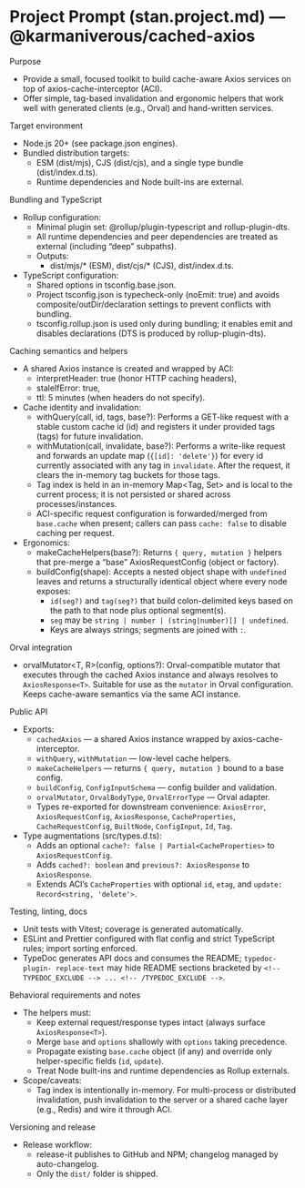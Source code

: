 # Project Prompt (stan.project.md) — @karmaniverous/cached-axios

Purpose

- Provide a small, focused toolkit to build cache-aware Axios services
  on top of axios-cache-interceptor (ACI).
- Offer simple, tag-based invalidation and ergonomic helpers that work
  well with generated clients (e.g., Orval) and hand-written services.

Target environment

- Node.js 20+ (see package.json engines).
- Bundled distribution targets:
  - ESM (dist/mjs), CJS (dist/cjs), and a single type bundle
    (dist/index.d.ts).
  - Runtime dependencies and Node built-ins are external.

Bundling and TypeScript

- Rollup configuration:
  - Minimal plugin set: @rollup/plugin-typescript and
    rollup-plugin-dts.
  - All runtime dependencies and peer dependencies are treated as
    external (including “deep” subpaths).
  - Outputs:
    - dist/mjs/* (ESM), dist/cjs/* (CJS), dist/index.d.ts.
- TypeScript configuration:
  - Shared options in tsconfig.base.json.
  - Project tsconfig.json is typecheck-only (noEmit: true) and avoids
    composite/outDir/declaration settings to prevent conflicts with
    bundling.
  - tsconfig.rollup.json is used only during bundling; it enables emit
    and disables declarations (DTS is produced by rollup-plugin-dts).

Caching semantics and helpers

- A shared Axios instance is created and wrapped by ACI:
  - interpretHeader: true (honor HTTP caching headers),
  - staleIfError: true,
  - ttl: 5 minutes (when headers do not specify).
- Cache identity and invalidation:
  - withQuery(call, id, tags, base?): Performs a GET-like request with
    a stable custom cache id (id) and registers it under provided tags
    (tags) for future invalidation.
  - withMutation(call, invalidate, base?): Performs a write-like
    request and forwards an update map (`{[id]: 'delete'}`) for every
    id currently associated with any tag in `invalidate`. After the
    request, it clears the in-memory tag buckets for those tags.
  - Tag index is held in an in-memory Map<Tag, Set<Id>> and is local to
    the current process; it is not persisted or shared across
    processes/instances.
  - ACI-specific request configuration is forwarded/merged from
    `base.cache` when present; callers can pass `cache: false` to
    disable caching per request.
- Ergonomics:
  - makeCacheHelpers(base?): Returns `{ query, mutation }` helpers that
    pre-merge a “base” AxiosRequestConfig (object or factory).
  - buildConfig(shape): Accepts a nested object shape with `undefined`
    leaves and returns a structurally identical object where every node
    exposes:
    - `id(seg?)` and `tag(seg?)` that build colon-delimited keys based
      on the path to that node plus optional segment(s).
    - `seg` may be `string | number | (string|number)[] | undefined`.
    - Keys are always strings; segments are joined with `:`.

Orval integration

- orvalMutator<T, R>(config, options?): Orval-compatible mutator that
  executes through the cached Axios instance and always resolves to
  `AxiosResponse<T>`. Suitable for use as the `mutator` in Orval
  configuration. Keeps cache-aware semantics via the same ACI instance.

Public API

- Exports:
  - `cachedAxios` — a shared Axios instance wrapped by
    axios-cache-interceptor.
  - `withQuery`, `withMutation` — low-level cache helpers.
  - `makeCacheHelpers` — returns `{ query, mutation }` bound to a base
    config.
  - `buildConfig`, `ConfigInputSchema` — config builder and validation.
  - `orvalMutator`, `OrvalBodyType`, `OrvalErrorType` — Orval adapter.
  - Types re-exported for downstream convenience:
    `AxiosError`, `AxiosRequestConfig`, `AxiosResponse`,
    `CacheProperties`, `CacheRequestConfig`, `BuiltNode`, `ConfigInput`,
    `Id`, `Tag`.
- Type augmentations (src/types.d.ts):
  - Adds an optional `cache?: false | Partial<CacheProperties>` to
    `AxiosRequestConfig`.
  - Adds `cached?: boolean` and `previous?: AxiosResponse` to
    `AxiosResponse`.
  - Extends ACI’s `CacheProperties` with optional `id`, `etag`, and
    `update: Record<string, 'delete'>`.

Testing, linting, docs

- Unit tests with Vitest; coverage is generated automatically.
- ESLint and Prettier configured with flat config and strict TypeScript
  rules; import sorting enforced.
- TypeDoc generates API docs and consumes the README; `typedoc-plugin-
  replace-text` may hide README sections bracketed by
  `<!-- TYPEDOC_EXCLUDE --> ... <!-- /TYPEDOC_EXCLUDE -->`.

Behavioral requirements and notes

- The helpers must:
  - Keep external request/response types intact (always surface
    `AxiosResponse<T>`).
  - Merge `base` and `options` shallowly with `options` taking
    precedence.
  - Propagate existing `base.cache` object (if any) and override only
    helper-specific fields (`id`, `update`).
  - Treat Node built-ins and runtime dependencies as Rollup externals.
- Scope/caveats:
  - Tag index is intentionally in-memory. For multi-process or
    distributed invalidation, push invalidation to the server or a
    shared cache layer (e.g., Redis) and wire it through ACI.

Versioning and release

- Release workflow:
  - release-it publishes to GitHub and NPM; changelog managed by
    auto-changelog.
  - Only the `dist/` folder is shipped.
